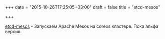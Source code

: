 +++
date = "2015-10-26T17:25:05+03:00"
draft = false
title = "etcd-mesos"

+++

<p><a href="https://github.com/mesosphere/etcd-mesos">etcd-mesos</a>&nbsp;- Запускаем&nbsp;Apache Mesos на coreos кластере. Пока альфа версия.</p>

